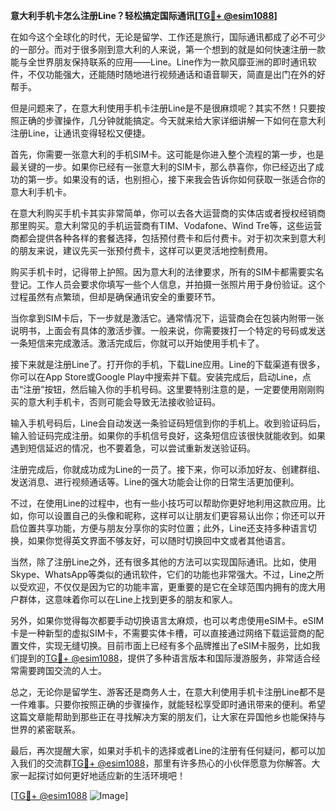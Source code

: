 **意大利手机卡怎么注册Line？轻松搞定国际通讯[[TG💪+ @esim1088](https://t.me/s/esim1088)]**

在如今这个全球化的时代，无论是留学、工作还是旅行，国际通讯都成了必不可少的一部分。而对于很多刚到意大利的人来说，第一个想到的就是如何快速注册一款能与全世界朋友保持联系的应用——Line。Line作为一款风靡亚洲的即时通讯软件，不仅功能强大，还能随时随地进行视频通话和语音聊天，简直是出门在外的好帮手。

但是问题来了，在意大利使用手机卡注册Line是不是很麻烦呢？其实不然！只要按照正确的步骤操作，几分钟就能搞定。今天就来给大家详细讲解一下如何在意大利注册Line，让通讯变得轻松又便捷。

首先，你需要一张意大利的手机SIM卡。这可能是你进入整个流程的第一步，也是最关键的一步。如果你已经有一张意大利的SIM卡，那么恭喜你，你已经迈出了成功的第一步。如果没有的话，也别担心，接下来我会告诉你如何获取一张适合你的意大利手机卡。

在意大利购买手机卡其实非常简单，你可以去各大运营商的实体店或者授权经销商那里购买。意大利常见的手机运营商有TIM、Vodafone、Wind Tre等，这些运营商都会提供各种各样的套餐选择，包括预付费卡和后付费卡。对于初次来到意大利的朋友来说，建议先买一张预付费卡，这样可以更灵活地控制费用。

购买手机卡时，记得带上护照。因为意大利的法律要求，所有的SIM卡都需要实名登记。工作人员会要求你填写一些个人信息，并拍摄一张照片用于身份验证。这个过程虽然有点繁琐，但却是确保通讯安全的重要环节。

当你拿到SIM卡后，下一步就是激活它。通常情况下，运营商会在包装内附带一张说明书，上面会有具体的激活步骤。一般来说，你需要拨打一个特定的号码或发送一条短信来完成激活。激活完成后，你就可以开始使用手机卡了。

接下来就是注册Line了。打开你的手机，下载Line应用。Line的下载渠道有很多，你可以在App Store或Google Play中搜索并下载。安装完成后，启动Line，点击“注册”按钮，然后输入你的手机号码。这里要特别注意的是，一定要使用刚刚购买的意大利手机卡，否则可能会导致无法接收验证码。

输入手机号码后，Line会自动发送一条验证码短信到你的手机上。收到验证码后，输入验证码完成注册。如果你的手机信号良好，这条短信应该很快就能收到。如果遇到短信延迟的情况，也不要着急，可以尝试重新发送验证码。

注册完成后，你就成功成为Line的一员了。接下来，你可以添加好友、创建群组、发送消息、进行视频通话等。Line的强大功能会让你的日常生活更加便利。

不过，在使用Line的过程中，也有一些小技巧可以帮助你更好地利用这款应用。比如，你可以设置自己的头像和昵称，这样可以让朋友们更容易认出你；你还可以开启位置共享功能，方便与朋友分享你的实时位置；此外，Line还支持多种语言切换，如果你觉得英文界面不够友好，可以随时切换回中文或者其他语言。

当然，除了注册Line之外，还有很多其他的方法可以实现国际通讯。比如，使用Skype、WhatsApp等类似的通讯软件，它们的功能也非常强大。不过，Line之所以受欢迎，不仅仅是因为它的功能丰富，更重要的是它在全球范围内拥有的庞大用户群体，这意味着你可以在Line上找到更多的朋友和家人。

另外，如果你觉得每次都要手动切换语言太麻烦，也可以考虑使用eSIM卡。eSIM卡是一种新型的虚拟SIM卡，不需要实体卡槽，可以直接通过网络下载运营商的配置文件，实现无缝切换。目前市面上已经有多个品牌推出了eSIM卡服务，比如我们提到的[TG💪+ @esim1088](https://t.me/s/esim1088)，提供了多种语言版本和国际漫游服务，非常适合经常需要跨国交流的人士。

总之，无论你是留学生、游客还是商务人士，在意大利使用手机卡注册Line都不是一件难事。只要你按照正确的步骤操作，就能轻松享受即时通讯带来的便利。希望这篇文章能帮助到那些正在寻找解决方案的朋友们，让大家在异国他乡也能保持与世界的紧密联系。

最后，再次提醒大家，如果对手机卡的选择或者Line的注册有任何疑问，都可以加入我们的交流群[TG💪+ @esim1088](https://t.me/s/esim1088)，那里有许多热心的小伙伴愿意为你解答。大家一起探讨如何更好地适应新的生活环境吧！

[[TG💪+ @esim1088](https://t.me/s/esim1088) ![Image](https://i.postimg.cc/4NQfJmqS/Snipaste-2025-05-13-00-14-12.png)]